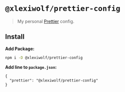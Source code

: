 # `@xlexiwolf/prettier-config`

> My personal [Prettier](https://prettier.io) config.

## Install

**Add Package:**

```bash
npm i -D @xlexiwolf/prettier-config
```

**Add line to `package.json`:**

```jsonc
{
  "prettier": "@xlexiwolf/prettier-config"
}
```
